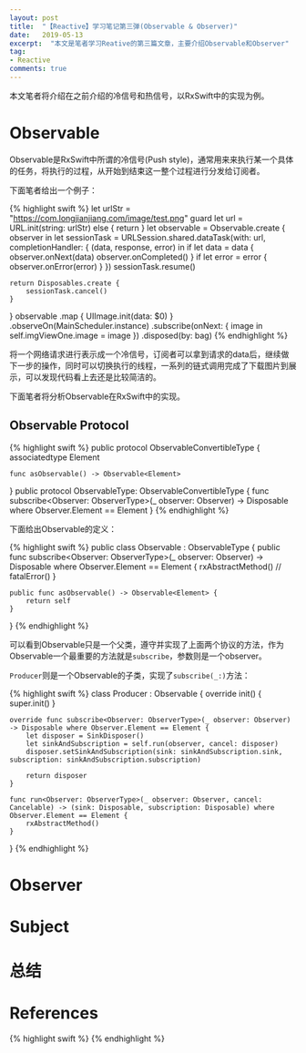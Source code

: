 ```yaml
---
layout: post
title:  "【Reactive】学习笔记第三弹(Observable & Observer)"
date:   2019-05-13
excerpt:  "本文是笔者学习Reative的第三篇文章，主要介绍Observable和Observer"
tag:
- Reactive
comments: true
---
```


本文笔者将介绍在之前介绍的冷信号和热信号，以RxSwift中的实现为例。

# Observable

Observable是RxSwift中所谓的冷信号(Push style)，通常用来来执行某一个具体的任务，将执行的过程，从开始到结束这一整个过程进行分发给订阅者。

下面笔者给出一个例子：

{% highlight swift %}
let urlStr = "https://com.longjianjiang.com/image/test.png"
guard let url = URL.init(string: urlStr) else { return }
let observable = Observable<Data>.create { observer in
	let sessionTask = URLSession.shared.dataTask(with: url, completionHandler: { (data, response, error) in
		if let data = data {
			observer.onNext(data)
			observer.onCompleted()
		}
		if let error = error {
			observer.onError(error)
		}
	})
	sessionTask.resume()

	return Disposables.create {
		sessionTask.cancel()
	}
}
observable
	.map { UIImage.init(data: $0) }
	.observeOn(MainScheduler.instance)
	.subscribe(onNext: { image in
		self.imgViewOne.image = image
	})
	.disposed(by: bag)
{% endhighlight %}

将一个网络请求进行表示成一个冷信号，订阅者可以拿到请求的data后，继续做下一步的操作，同时可以切换执行的线程，一系列的链式调用完成了下载图片到展示，可以发现代码看上去还是比较简洁的。

下面笔者将分析Observable在RxSwift中的实现。

## Observable Protocol 

{% highlight swift %}
public protocol ObservableConvertibleType {
    associatedtype Element

    func asObservable() -> Observable<Element>
}
public protocol ObservableType: ObservableConvertibleType {
    func subscribe<Observer: ObserverType>(_ observer: Observer) -> Disposable where Observer.Element == Element
}
{% endhighlight %}

下面给出Observable的定义：

{% highlight swift %}
public class Observable<Element> : ObservableType {
    public func subscribe<Observer: ObserverType>(_ observer: Observer) -> Disposable where Observer.Element == Element {
        rxAbstractMethod() // fatalError()
    }

    public func asObservable() -> Observable<Element> {
        return self
    }
}
{% endhighlight %}

可以看到Observable只是一个父类，遵守并实现了上面两个协议的方法，作为Observable一个最重要的方法就是`subscribe`，参数则是一个observer。

`Producer`则是一个Observable的子类，实现了`subscribe(_:)`方法：

{% highlight swift %}
class Producer<Element> : Observable<Element> {
    override init() {
        super.init()
    }

    override func subscribe<Observer: ObserverType>(_ observer: Observer) -> Disposable where Observer.Element == Element {
    	let disposer = SinkDisposer()
        let sinkAndSubscription = self.run(observer, cancel: disposer)
        disposer.setSinkAndSubscription(sink: sinkAndSubscription.sink, subscription: sinkAndSubscription.subscription)

        return disposer
    }

    func run<Observer: ObserverType>(_ observer: Observer, cancel: Cancelable) -> (sink: Disposable, subscription: Disposable) where Observer.Element == Element {
        rxAbstractMethod()
    }
}
{% endhighlight %}

# Observer

# Subject

# 总结

# References

{% highlight swift %}
{% endhighlight %}
